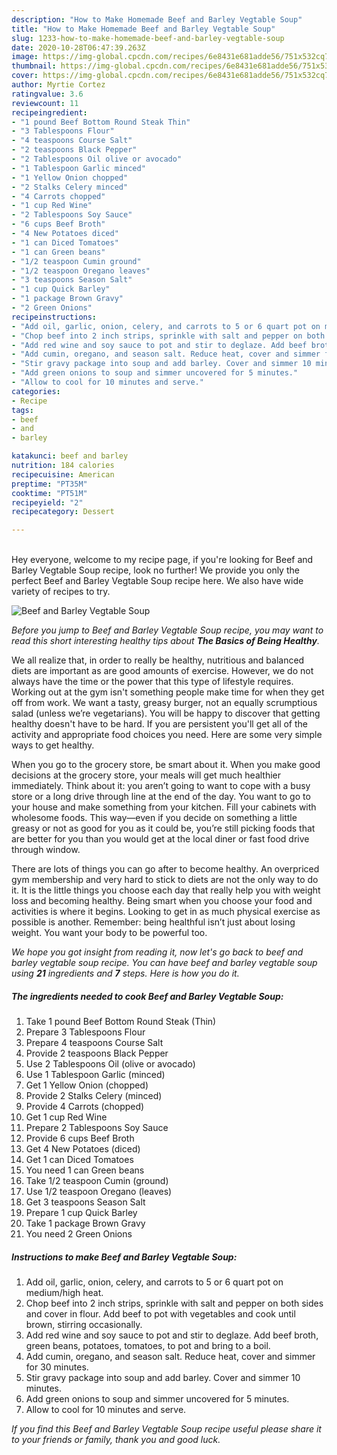 ```yaml
---
description: "How to Make Homemade Beef and Barley Vegtable Soup"
title: "How to Make Homemade Beef and Barley Vegtable Soup"
slug: 1233-how-to-make-homemade-beef-and-barley-vegtable-soup
date: 2020-10-28T06:47:39.263Z
image: https://img-global.cpcdn.com/recipes/6e8431e681adde56/751x532cq70/beef-and-barley-vegtable-soup-recipe-main-photo.jpg
thumbnail: https://img-global.cpcdn.com/recipes/6e8431e681adde56/751x532cq70/beef-and-barley-vegtable-soup-recipe-main-photo.jpg
cover: https://img-global.cpcdn.com/recipes/6e8431e681adde56/751x532cq70/beef-and-barley-vegtable-soup-recipe-main-photo.jpg
author: Myrtie Cortez
ratingvalue: 3.6
reviewcount: 11
recipeingredient:
- "1 pound Beef Bottom Round Steak Thin"
- "3 Tablespoons Flour"
- "4 teaspoons Course Salt"
- "2 teaspoons Black Pepper"
- "2 Tablespoons Oil olive or avocado"
- "1 Tablespoon Garlic minced"
- "1 Yellow Onion chopped"
- "2 Stalks Celery minced"
- "4 Carrots chopped"
- "1 cup Red Wine"
- "2 Tablespoons Soy Sauce"
- "6 cups Beef Broth"
- "4 New Potatoes diced"
- "1 can Diced Tomatoes"
- "1 can Green beans"
- "1/2 teaspoon Cumin ground"
- "1/2 teaspoon Oregano leaves"
- "3 teaspoons Season Salt"
- "1 cup Quick Barley"
- "1 package Brown Gravy"
- "2 Green Onions"
recipeinstructions:
- "Add oil, garlic, onion, celery, and carrots to 5 or 6 quart pot on medium/high heat."
- "Chop beef into 2 inch strips, sprinkle with salt and pepper on both sides and cover in flour. Add beef to pot with vegetables and cook until brown, stirring occasionally."
- "Add red wine and soy sauce to pot and stir to deglaze. Add beef broth, green beans, potatoes, tomatoes, to pot and bring to a boil."
- "Add cumin, oregano, and season salt. Reduce heat, cover and simmer for 30 minutes."
- "Stir gravy package into soup and add barley. Cover and simmer 10 minutes."
- "Add green onions to soup and simmer uncovered for 5 minutes."
- "Allow to cool for 10 minutes and serve."
categories:
- Recipe
tags:
- beef
- and
- barley

katakunci: beef and barley 
nutrition: 184 calories
recipecuisine: American
preptime: "PT35M"
cooktime: "PT51M"
recipeyield: "2"
recipecategory: Dessert

---
```

<br>
Hey everyone, welcome to my recipe page, if you're looking for Beef and Barley Vegtable Soup recipe, look no further! We provide you only the perfect Beef and Barley Vegtable Soup recipe here. We also have wide variety of recipes to try.
<br>


![Beef and Barley Vegtable Soup](https://img-global.cpcdn.com/recipes/6e8431e681adde56/751x532cq70/beef-and-barley-vegtable-soup-recipe-main-photo.jpg)

<i>Before you jump to Beef and Barley Vegtable Soup recipe, you may want to read this short interesting healthy tips about <strong>The Basics of Being Healthy</strong>.</i>

We all realize that, in order to really be healthy, nutritious and balanced diets are important as are good amounts of exercise. However, we do not always have the time or the power that this type of lifestyle requires. Working out at the gym isn't something people make time for when they get off from work. We want a tasty, greasy burger, not an equally scrumptious salad (unless we’re vegetarians). You will be happy to discover that getting healthy doesn't have to be hard. If you are persistent you'll get all of the activity and appropriate food choices you need. Here are some very simple ways to get healthy.

When you go to the grocery store, be smart about it. When you make good decisions at the grocery store, your meals will get much healthier immediately. Think about it: you aren’t going to want to cope with a busy store or a long drive through line at the end of the day. You want to go to your house and make something from your kitchen. Fill your cabinets with wholesome foods. This way—even if you decide on something a little greasy or not as good for you as it could be, you’re still picking foods that are better for you than you would get at the local diner or fast food drive through window.

There are lots of things you can go after to become healthy. An overpriced gym membership and very hard to stick to diets are not the only way to do it. It is the little things you choose each day that really help you with weight loss and becoming healthy. Being smart when you choose your food and activities is where it begins. Looking to get in as much physical exercise as possible is another. Remember: being healthful isn’t just about losing weight. You want your body to be powerful too. 


<i>We hope you got insight from reading it, now let's go back to beef and barley vegtable soup recipe. You can have beef and barley vegtable soup using <strong>21</strong> ingredients and <strong>7</strong> steps. Here is how you do it.
</i>

##### The ingredients needed to cook Beef and Barley Vegtable Soup:

1. Take 1 pound Beef Bottom Round Steak (Thin)
1. Prepare 3 Tablespoons Flour
1. Prepare 4 teaspoons Course Salt
1. Provide 2 teaspoons Black Pepper
1. Use 2 Tablespoons Oil (olive or avocado)
1. Use 1 Tablespoon Garlic (minced)
1. Get 1 Yellow Onion (chopped)
1. Provide 2 Stalks Celery (minced)
1. Provide 4 Carrots (chopped)
1. Get 1 cup Red Wine
1. Prepare 2 Tablespoons Soy Sauce
1. Provide 6 cups Beef Broth
1. Get 4 New Potatoes (diced)
1. Get 1 can Diced Tomatoes
1. You need 1 can Green beans
1. Take 1/2 teaspoon Cumin (ground)
1. Use 1/2 teaspoon Oregano (leaves)
1. Get 3 teaspoons Season Salt
1. Prepare 1 cup Quick Barley
1. Take 1 package Brown Gravy
1. You need 2 Green Onions


##### Instructions to make Beef and Barley Vegtable Soup:

1. Add oil, garlic, onion, celery, and carrots to 5 or 6 quart pot on medium/high heat.
1. Chop beef into 2 inch strips, sprinkle with salt and pepper on both sides and cover in flour. Add beef to pot with vegetables and cook until brown, stirring occasionally.
1. Add red wine and soy sauce to pot and stir to deglaze. Add beef broth, green beans, potatoes, tomatoes, to pot and bring to a boil.
1. Add cumin, oregano, and season salt. Reduce heat, cover and simmer for 30 minutes.
1. Stir gravy package into soup and add barley. Cover and simmer 10 minutes.
1. Add green onions to soup and simmer uncovered for 5 minutes.
1. Allow to cool for 10 minutes and serve.


<i>If you find this Beef and Barley Vegtable Soup recipe useful please share it to your friends or family, thank you and good luck.</i>
